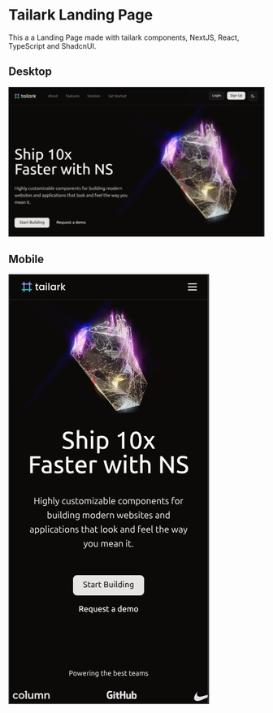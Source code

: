 # Tailark Landing Page

This a a Landing Page made with tailark components, NextJS, React, TypeScript and ShadcnUI.

## Desktop
<img src='./public/Desktop.png'>

## Mobile
<img src='./public/Mobile.png'>